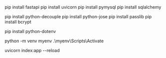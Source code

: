 pip install fastapi
pip install uvicorn
pip install pymysql
pip install sqlalchemy

pip install python-decouple
pip install python-jose
pip install passlib
pip install bcrypt

pip install python-dotenv

python -m venv myenv
.\myenv\Scripts\Activate

uvicorn index:app --reload
